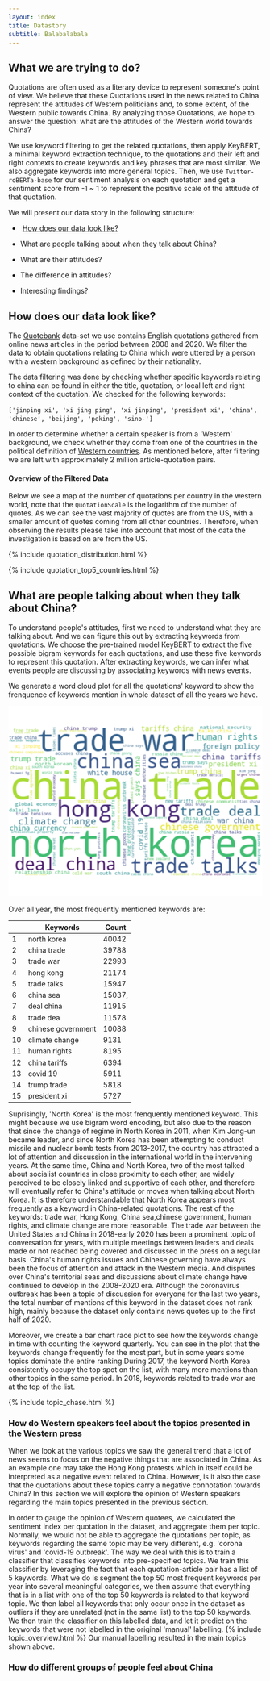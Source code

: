 ```yaml
---
layout: index
title: Datastory
subtitle: Balabalabala
---
```

## What we are trying to do?

Quotations are often used as a literary device to represent someone's point of view. We believe that these Quotations used in the news related to China represent the attitudes of Western politicians and, to some extent, of the Western public towards China. By analyzing those Quotations, we hope to answer the question: what are the attitudes of the Western world towards China?

We use keyword filtering to get the related quotations, then apply KeyBERT, a minimal keyword extraction technique, to the quotations and their left and right contexts to create keywords and key phrases that are most similar. We also aggregate keywords into more general topics. Then, we use `Twitter-roBERTa-base` for our sentiment analysis on each quotation and get a sentiment score from -1 ~ 1 to represent the positive scale of the attitude of that quotation. 

We will present our data story in the following structure:

- ​	[How does our data look like?](#how-does-our-data-look-like-?) 

- What are people talking about when they talk about China?
- What are their attitudes?
- The difference in attitudes?
- Interesting findings?

## How does our data look like?

The [Quotebank](https://zenodo.org/record/4277311#.YbN3I32ZNO8) data-set we use contains English quotations gathered from online news articles in the period between 2008 and 2020. We filter the data to obtain quotations relating to China which were uttered by a person with a western background as defined by their nationality. 

The data filtering was done by checking whether specific keywords relating to china can be found in either the title, quotation, or local left and right context of the quotation. We checked for the following keywords: 

`['jinping xi', 'xi jing ping', 'xi jinping', 'president xi', 'china', 'chinese', 'beijing', 'peking', 'sino-']`

In order to determine whether a certain speaker is from a 'Western' background, we check whether they come from one of the countries in the political definition of [Western countries](https://sashamaps.net/docs/maps/list-of-western-countries/). As mentioned before, after filtering we are left with approximately 2 million article-quotation pairs.



#### Overview of the Filtered Data



Below we see a map of the number of quotations per country in the western world, note that the `QuotationScale` is the logarithm of the number of quotes. As we can see the vast majority of quotes are from the US, with a smaller amount of quotes coming from all other countries. Therefore, when observing the results please take into account that most of the data the investigation is based on are from the US.

{% include quotation_distribution.html %}

{% include quotation_top5_countries.html %}

## What are people talking about when they talk about China?

To understand people's attitudes, first we need to understand what they are talking about. And we can figure this out by extracting keywords from quotations. We choose the pre-trained model KeyBERT to extract the five possible bigram keywords for each quotations, and use these five keywords to represent this quotation. After extracting keywords, we can infer what events people are discussing by associating keywords with news events. 

We generate a word cloud plot for all the quotations' keyword to show the frenquence of keywords mention in whole dataset of all the years we have.

![keyword-World_Cloud.png](images/keyword-World_Cloud.png)

Over all year, the most frequently mentioned keywords are:

|      | Keywords           | Count  |
| ---- | ------------------ | ------ |
| 1    | north korea        | 40042  |
| 2    | china trade        | 39788  |
| 3    | trade war          | 22993  |
| 4    | hong kong          | 21174  |
| 5    | trade talks        | 15947  |
| 6    | china sea          | 15037, |
| 7    | deal china         | 11915  |
| 8    | trade dea          | 11578  |
| 9    | chinese government | 10088  |
| 10   | climate change     | 9131   |
| 11   | human rights       | 8195   |
| 12   | china tariffs      | 6394   |
| 13   | covid 19           | 5911   |
| 14   | trump trade        | 5818   |
| 15   | president xi       | 5727   |

Suprisingly,  'North Korea' is the most frenquently mentioned keyword.  This might because we use bigram word encoding, but also due to the reason that since the change of regime in North Korea in 2011, when Kim Jong-un became leader, and since North Korea has been attempting to conduct missile and nuclear bomb tests from 2013-2017, the country has attracted a lot of attention and discussion in the international world in the intervening years. At the same time, China and North Korea, two of the most talked about socialist countries in close proximity to each other, are widely perceived to be closely linked and supportive of each other, and therefore will eventually refer to China's attitude or moves when talking about North Korea. It is therefore understandable that North Korea appears most frequently as a keyword in China-related quotations. The rest of the keywords: trade war, Hong Kong, China sea,chinese government, human rights, and climate change are more reasonable. The trade war between the United States and China in 2018-early 2020 has been a prominent topic of conversation for years, with multiple meetings between leaders and deals made or not reached being covered and discussed in the press on a regular basis. China's human rights issues and Chinese governing have always been the focus of attention and attack in the Western media. And disputes over China's territorial seas and discussions about climate change have continued to develop in the 2008-2020 era. Although the coronavirus outbreak has been a topic of discussion for everyone for the last two years, the total number of mentions of this keyword in the dataset does not rank high, mainly because the dataset only contains news quotes up to the first half of 2020.

Moreover, we create a bar chart race plot to see how the keywords change in time with counting the keyword quarterly. You can see in the plot that the keywords change frequently for the most part, but in some years some topics dominate the entire ranking.During 2017,  the keyword North Korea consistently occupy the top spot on the list, with many more mentions than other topics in the same period. In 2018, keywords related to trade war are at the top of the list.

{% include topic_chase.html %}

### How do Western speakers feel about the topics presented in the Western press

When we look at the various topics we saw the general trend that a lot of news seems to focus on the negative things that are associated in China. As an example one may take the Hong Kong protests which in itself could be interpreted as a negative event related to China. However, is it also the case that the quotations about these topics carry a negative connotation towards China?
In this section we will explore the opinion of Western speakers regarding the main topics presented in the previous section.

In order to gauge the opinion of Western quotees, we calculated the sentiment index per quotation in the dataset, and aggregate them per topic. Normally, we would not be able to aggregate the quotations per topic, as keywords regarding the same topic may be very different, e.g. 'corona virus' and 'covid-19 outbreak'. The way we deal with this is to train a classifier that classifies keywords into pre-specified topics. We train this classifier by leveraging the fact that each quotation-article pair has a list of 5 keywords. What we do is segment the top 50 most frequent keywords per year into several meaningful categories, we then assume that everything that is in a list with one of the top 50 keywords is related to that keyword topic. We then label all keywords that only occur once in the dataset as outliers if they are unrelated (not in the same list) to the top 50 keywords. We then train the classifier on this labelled data, and let it predict on the keywords that were not labelled in the original 'manual' labelling. 
{% include topic_overview.html %}
Our manual labelling resulted in the main topics shown above. 
### How do different groups of people feel about China